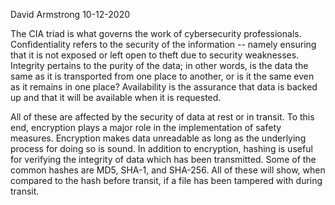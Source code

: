 David Armstrong 10-12-2020

The CIA triad is what governs the work of cybersecurity professionals. Confidentiality refers to the security of the information -- namely 
ensuring that it is not exposed or left open to theft due to security weaknesses. Integrity pertains to the purity of the data; in other 
words, is the data the same as it is transported from one place to another, or is it the same even as it remains in one place? Availability 
is the assurance that data is backed up and that it will be available when it is requested.

All of these are affected by the security of data at rest or in transit. To this end, encryption plays a major role in the implementation
of safety measures. Encryption makes data unreadable as long as the underlying process for doing so is sound. In addition to encryption, 
hashing is useful for verifying the integrity of data which has been transmitted. Some of the common hashes are MD5, SHA-1, and SHA-256. 
All of these will show, when compared to the hash before transit, if a file has been tampered with during transit.

